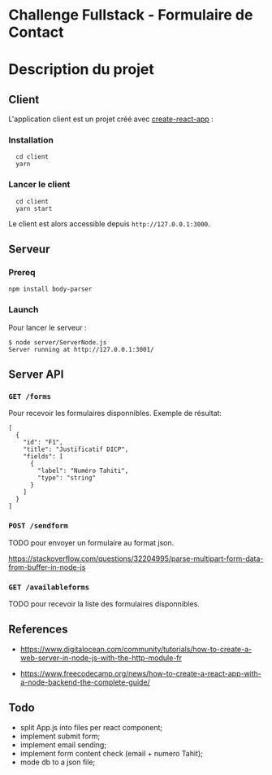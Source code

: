 # Challenge Fullstack - Formulaire de Contact

# Description du projet


## Client

L'application client est un projet créé avec [create-react-app](https://fr.reactjs.org/docs/create-a-new-react-app.html) :

### Installation

```
  cd client
  yarn
```

### Lancer le client

```
  cd client
  yarn start
```

Le client est alors accessible depuis ``http://127.0.0.1:3000``.

## Serveur

### Prereq

``
npm install body-parser
``

### Launch

Pour lancer le serveur :

```
$ node server/ServerNode.js 
Server running at http://127.0.0.1:3001/
```

## Server API

### ``GET /forms`` 

Pour recevoir les formulaires disponnibles.
Exemple de résultat:

```
[
  {
    "id": "F1",
    "title": "Justificatif DICP",
    "fields": [
      {
        "label": "Numéro Tahiti",
        "type": "string"
      }
    ]
  }
]
```

### ``POST /sendform`` 

TODO
pour envoyer un formulaire au format json.

https://stackoverflow.com/questions/32204995/parse-multipart-form-data-from-buffer-in-node-js


### ``GET /availableforms`` 

TODO
pour recevoir la liste des formulaires disponnibles.

## References 

* https://www.digitalocean.com/community/tutorials/how-to-create-a-web-server-in-node-js-with-the-http-module-fr

* https://www.freecodecamp.org/news/how-to-create-a-react-app-with-a-node-backend-the-complete-guide/


## Todo 

- split App.js into files per react component;
- implement submit form;
- implement email sending;
- implement form content check (email + numero Tahit);
- mode db to a json file;
